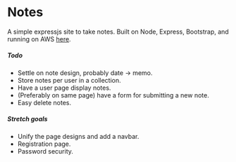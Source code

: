 # Notes
A simple expressjs site to take notes.  Built on Node, Express, Bootstrap, and running on AWS [here](http://ec2-54-174-245-235.compute-1.amazonaws.com/).

##### Todo
- Settle on note design, probably date -> memo.
- Store notes per user in a collection.
- Have a user page display notes.
- (Preferably on same page) have a form for submitting a new note.
- Easy delete notes.

##### Stretch goals
- Unify the page designs and add a navbar.
- Registration page.
- Password security.
